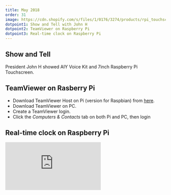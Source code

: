 ```yaml
---
title: May 2018
order: 31
image: https://cdn.shopify.com/s/files/1/0176/3274/products/rpi_touchscreen_display_contents_1024x1024_fb7857c9-4064-43de-a5f1-2d5997c74065_1024x1024.jpg?v=1542876187
dotpoint1: Show and Tell with John H
dotpoint2: TeamViewer on Raspberry Pi
dotpoint3: Real-time clock on Raspberry Pi
---
```


## Show and Tell
President John H showed AIY Voice Kit and 7inch Raspberry Pi Touchscreen.

## TeamViewer on Rasberry Pi

- Download TeamViewer Host on Pi (version for Raspbian) from [here](https://www.teamviewer.com/en/download/linux).
- Download TeamViewer on PC.
- Create a TeamViewer login.
- Click the *Computers & Contacts* tab on both Pi and PC, then login

## Real-time clock on Raspberry Pi
![ds3231](https://www.raspberrypi.org/forums/download/file.php?id=16354&sid=41d98c6291e28921c3d723888f6efb24)
